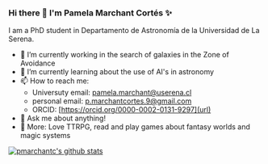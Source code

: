### Hi there 👋 I'm Pamela Marchant Cortés ✨

I am a PhD student in Departamento de Astronomía de la Universidad de La Serena.

- :milky_way: I’m currently working in the search of galaxies in the Zone of Avoidance 
- :open_book: I’m currently learning about the use of AI's in astronomy
- 📫 How to reach me:
    - Universuty email: pamela.marchant@userena.cl
    - personal   email: p.marchantcortes.9@gmail.com
    - ORCID: [https://orcid.org/0000-0002-0131-9297](url)
- 💬 Ask me about anything!
- 🔮 More: Love TTRPG, read and play games about fantasy worlds and magic systems


[![pmarchantc's github stats](https://github-readme-stats.vercel.app/api?username=pmarchantc&count_private=true&show_icons=true&theme=discord_old_blurple&hide_rank=false)](https://github.com/anuraghazra/github-readme-stats)

<!--[![Top Langs](https://github-readme-stats.vercel.app/api/top-langs/?username=pmarchantc&theme=discord_old_blurple)](https://github.com/pmarchantc/github-readme-stats)
-->
<!--
**pmarchantc/pmarchantc** is a ✨ _special_ ✨ repository because its `README.md` (this file) appears on your GitHub profile.

Here are some ideas to get you started:

- 🔭 I’m currently working on ...
- 🌱 I’m currently learning ...
- 👯 I’m looking to collaborate on ...
- 🤔 I’m looking for help with ...
- 💬 Ask me about ...
- 📫 How to reach me: ...
- 😄 Pronouns: ...
- ⚡ Fun fact: ...
-->
